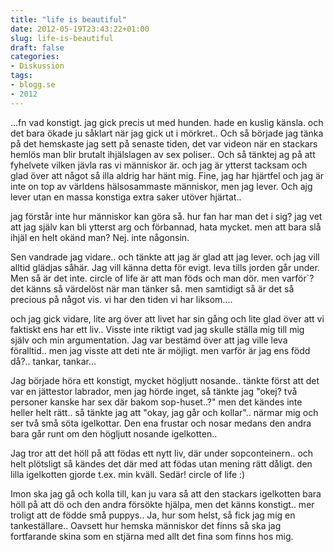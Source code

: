 ```yaml
---
title: "life is beautiful"
date: 2012-05-19T23:43:22+01:00
slug: life-is-beautiful
draft: false
categories:
- Diskussion
tags:
- blogg.se
- 2012
---
```

...fn vad konstigt. jag gick precis ut med hunden. hade en kuslig känsla. och det bara ökade ju såklart när jag gick ut i mörkret.. Och så började jag tänka på det hemskaste jag sett på senaste tiden, det var videon när en stackars hemlös man blir brutalt ihjälslagen av sex poliser.. Och så tänktej ag på att fyhelvete vilken jävla ras vi människor är. och jag är ytterst tacksam och glad över att något så illa aldrig har hänt mig. Fine, jag har hjärtfel och jag är inte on top av världens hälsosammaste människor, men jag lever. Och ajg lever utan en massa konstiga extra saker utöver hjärtat..  
  
jag förstår inte hur människor kan göra så. hur fan har man det i sig? jag vet att jag själv kan bli ytterst arg och förbannad, hata mycket. men att bara slå ihjäl en helt okänd man? Nej. inte någonsin.  
  
  
Sen vandrade jag vidare.. och tänkte att jag är glad att jag lever. och jag vill alltid glädjas såhär. Jag vill känna detta för evigt. leva tills jorden går under. Men så är det inte. circle of life är att man föds och man dör. men varför\`? det känns så värdelöst när man tänker så. men samtidigt så är det så precious på något vis. vi har den tiden vi har liksom....  
  
och jag gick vidare, lite arg över att livet har sin gång och lite glad över att vi faktiskt ens har ett liv.. Visste inte riktigt vad jag skulle ställa mig till mig själv och min argumentation. Jag var bestämd över att jag ville leva föralltid.. men jag visste att deti nte är möjligt. men varför är jag ens född då?.. tankar, tankar...  
  
Jag började höra ett konstigt, mycket högljutt nosande.. tänkte först att det var en jättestor labrador, men jag hörde inget, så tänkte jag "okej? två personer kanske har sex där bakom sop-huset..?" men det kändes inte heller helt rätt.. så tänkte jag att "okay, jag går och kollar".. närmar mig och ser två små söta igelkottar. Den ena frustar och nosar medans den andra bara går runt om den högljutt nosande igelkotten..  
  
Jag tror att det höll på att födas ett nytt liv, där under sopconteinern.. och helt plötsligt så kändes det där med att födas utan mening rätt dåligt. den lilla igelkotten gjorde t.ex. min kväll. Sedär! circle of life :)  
  
  
Imon ska jag gå och kolla till, kan ju vara så att den stackars igelkotten bara höll på att dö och den andra försökte hjälpa, men det känns konstigt.. mer troligt att de födde små puppys.. Ja, hur som helst, så fick jag mig en tankeställare.. Oavsett hur hemska människor det finns så ska jag fortfarande skina som en stjärna med allt det fina som finns hos mig.